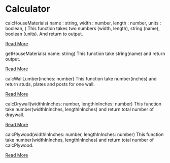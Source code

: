 # Calculator

calcHouseMaterials(
    name   : string,
    width  : number,
    length : number,
    units  : boolean,
)
This function takes two numbers (width, length),  string (name), boolean (units). And return to output.

[Read More](../../doc/readme_commands/calc-house-materials.md)



getHouseMaterials( name: string)
This function take string(name) and return output. 

[Read More](../../doc/readme_commands/get-house-materials.md)


calcWallLumber(inches: number)
This function take number(inches) and return studs, plates and posts for one wall. 

[Read More](../../doc/readme_commands/calcWallLumber.md)


calcDrywall(widthInInches: number, lengthInInches: number)
This function take number(widthInInches, lengthInInches) and return total number of draywall. 

[Read More](../../doc/readme_commands/calcDrywall.md)


calcPlywood(widthInInches: number, lengthInInches: number)
This function take number(widthInInches, lengthInInches) and return total number of calcPlywood. 

[Read More](../../doc/readme_commands/calcPlywood.md)










